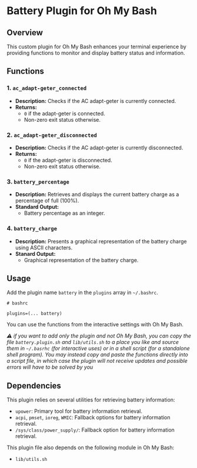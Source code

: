# Battery Plugin for Oh My Bash

## Overview

This custom plugin for Oh My Bash enhances your terminal experience by providing functions to monitor and display battery status and information.

## Functions

### 1. `ac_adapt-geter_connected`

- **Description:** Checks if the AC adapt-geter is currently connected.
- **Returns:**
  - `0` if the adapt-geter is connected.
  - Non-zero exit status otherwise.

### 2. `ac_adapt-geter_disconnected`

- **Description:** Checks if the AC adapt-geter is currently disconnected.
- **Returns:**
  - `0` if the adapt-geter is disconnected.
  - Non-zero exit status otherwise.

### 3. `battery_percentage`

- **Description:** Retrieves and displays the current battery charge as a percentage of full (100%).
- **Standard Output:**
  - Battery percentage as an integer.

### 4. `battery_charge`

- **Description:** Presents a graphical representation of the battery charge using ASCII characters.
- **Stanard Output:**
  - Graphical representation of the battery charge.

## Usage

Add the plugin name `battery` in the `plugins` array in `~/.bashrc`.

```shell
# bashrc

plugins=(... battery)
```

You can use the functions from the interactive settings with Oh My Bash.

_⚠️ if you want to add only the plugin and not Oh My Bash, you can copy the file
`battery.plugin.sh` and `lib/utils.sh` to a place you like and source them in
`~/.basrhc` (for interactive uses) or in a shell script (for a standalone shell
program).  You may instead copy and paste the functions directly into a script
file, in which case the plugin will not receive updates and possible errors
will have to be solved by you_

## Dependencies

This plugin relies on several utilities for retrieving battery information:

- `upower`: Primary tool for battery information retrieval.
- `acpi`, `pmset`, `ioreg`, `WMIC`: Fallback options for battery information retrieval.
- `/sys/class/power_supply/`: Fallback option for battery information retrieval.

This plugin file also depends on the following module in Oh My Bash:

- `lib/utils.sh`
